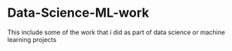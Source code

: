# Data-Science-ML-work
This include some of the work that i did as part of data science or machine learning projects
